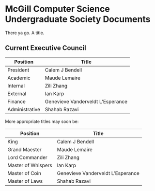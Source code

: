 # McGill Computer Science Undergraduate Society Documents

There ya go.
A title.


## Current Executive Council

| Position       	| Title                             	|
|----------------	|-----------------------------------	|
| President      	| Calem J Bendell                   	|
| Academic       	| Maude Lemaire                     	|
| Internal       	| Zili Zhang                        	|
| External       	| Ian Karp                   	|
| Finance        	| Genevieve Vanderveldt L'Esperance 	|
| Administrative 	| Shahab Razavi                       	|


More appropriate titles may soon be:


| Position       	| Title                             	|
|----------------	|-----------------------------------	|
| King          	| Calem J Bendell                   	|
| Grand Maester       	| Maude Lemaire                     	|
| Lord Commander       	| Zili Zhang                        	|
| Master of Whispers       	| Ian Karp                    	|
| Master of Coin        	| Genevieve Vanderveldt L'Esperance 	|
| Master of Laws 	| Shahab Razavi                       	|

